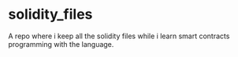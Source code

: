 # solidity_files
A repo where i keep all the solidity files while i learn smart contracts programming with the language. 
